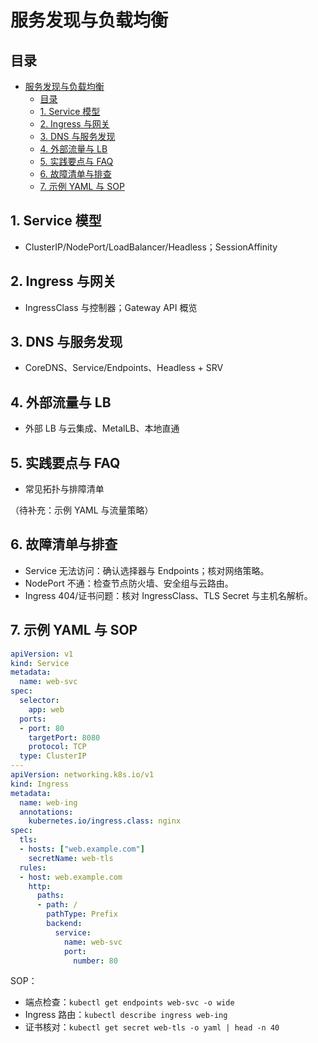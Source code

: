 # 服务发现与负载均衡

## 目录

- [服务发现与负载均衡](#服务发现与负载均衡)
  - [目录](#目录)
  - [1. Service 模型](#1-service-模型)
  - [2. Ingress 与网关](#2-ingress-与网关)
  - [3. DNS 与服务发现](#3-dns-与服务发现)
  - [4. 外部流量与 LB](#4-外部流量与-lb)
  - [5. 实践要点与 FAQ](#5-实践要点与-faq)
  - [6. 故障清单与排查](#6-故障清单与排查)
  - [7. 示例 YAML 与 SOP](#7-示例-yaml-与-sop)

## 1. Service 模型

- ClusterIP/NodePort/LoadBalancer/Headless；SessionAffinity

## 2. Ingress 与网关

- IngressClass 与控制器；Gateway API 概览

## 3. DNS 与服务发现

- CoreDNS、Service/Endpoints、Headless + SRV

## 4. 外部流量与 LB

- 外部 LB 与云集成、MetalLB、本地直通

## 5. 实践要点与 FAQ

- 常见拓扑与排障清单

（待补充：示例 YAML 与流量策略）

## 6. 故障清单与排查

- Service 无法访问：确认选择器与 Endpoints；核对网络策略。
- NodePort 不通：检查节点防火墙、安全组与云路由。
- Ingress 404/证书问题：核对 IngressClass、TLS Secret 与主机名解析。

## 7. 示例 YAML 与 SOP

```yaml
apiVersion: v1
kind: Service
metadata:
  name: web-svc
spec:
  selector:
    app: web
  ports:
  - port: 80
    targetPort: 8080
    protocol: TCP
  type: ClusterIP
---
apiVersion: networking.k8s.io/v1
kind: Ingress
metadata:
  name: web-ing
  annotations:
    kubernetes.io/ingress.class: nginx
spec:
  tls:
  - hosts: ["web.example.com"]
    secretName: web-tls
  rules:
  - host: web.example.com
    http:
      paths:
      - path: /
        pathType: Prefix
        backend:
          service:
            name: web-svc
            port:
              number: 80
```

SOP：

- 端点检查：`kubectl get endpoints web-svc -o wide`
- Ingress 路由：`kubectl describe ingress web-ing`
- 证书核对：`kubectl get secret web-tls -o yaml | head -n 40`
